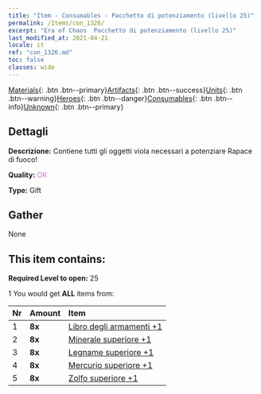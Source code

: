 ```yaml
---
title: "Item - Consumables - Pacchetto di potenziamento (livello 25)"
permalink: /Items/con_1326/
excerpt: "Era of Chaos  Pacchetto di potenziamento (livello 25)"
last_modified_at: 2021-04-21
locale: it
ref: "con_1326.md"
toc: false
classes: wide
---
```

 [Materials](/it/Items/){: .btn .btn--primary}[Artifacts](/it/Items/Artifacts/){: .btn .btn--success}[Units](/it/Items/Units/){: .btn .btn--warning}[Heroes](/it/Items/Heroes/){: .btn .btn--danger}[Consumables](/it/Items/Consumables/){: .btn .btn--info}[Unknown](/it/Items/Unknown/){: .btn .btn--primary}

## Dettagli
 **Descrizione:** Contiene tutti gli oggetti viola necessari a potenziare Rapace di fuoco!

 **Quality:** <span style="color: #DA70D6">OK</span>

 **Type:** Gift

## Gather

  None

## This item contains:

 **Required Level to open:** 25

 1 You would get **ALL** items  from:

  | Nr | Amount |     Item    |
  |:---|:-------|:------------|
  | 1 |  **8x** | [Libro degli armamenti +1](/it/Items/mat_25/) |  | 
  | 2 |  **8x** | [Minerale superiore +1](/it/Items/mat_19/) |  | 
  | 3 |  **8x** | [Legname superiore +1](/it/Items/mat_20/) |  | 
  | 4 |  **8x** | [Mercurio superiore +1](/it/Items/mat_21/) |  | 
  | 5 |  **8x** | [Zolfo superiore +1](/it/Items/mat_22/) |  | 
